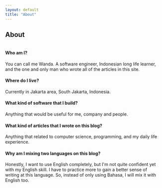 ```yaml
---
layout: default
title: "About"
---
```


<div class="post">
  <h2 class="pageTitle">About</h2>
  <img src="{{ '/assets/img/profile.jpg' | prepend: site.baseurl }}" alt="">

  <div class="about-space">
    <h4>Who am I?</h4>
    <p>You can call me Wanda. A software engineer, Indonesian long life learner, and the one and only man who wrote all of the articles in this site.</p>
  </div>

  <div class="about-space">
  <h4>Where do I live?</h4>
  <p>Currently in Jakarta area, South Jakarta, Indonesia.</p>
  </div>

  <div class="about-space">
  <h4>What kind of software that I build?</h4>
  <p>Anything that would be useful for me, company and people.</p>
  </div>

  <div class="about-space">
  <h4>What kind of articles that I wrote on this blog?</h4>
  <p>Anything that related to computer science, programming, and my daily life experience.</p>
  </div>

  <h4>Why am I mixing two languages on this blog?</h4>
  <p>Honestly, I want to use English completely, but I'm not quite confident yet with my English skill. I have to practice more to gain a better sense of writing at this language. So, instead of only using Bahasa, I will mix it with English too.</p>
</div>
